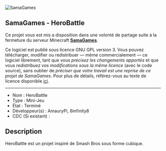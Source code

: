 ![SamaGames](https://assets.samagames.net/images/logo.png "SamaGames logo")

## SamaGames - HeroBattle

Ce projet vous est mis a disposition dans une volonté de partage suite à la fermeture du serveur Minecraft [**SamaGames**](http://samagames.net).

Ce logiciel est publié sous licence GNU GPL version 3. Vous pouvez télécharger, modifier ou redistribuer — même commercialement — ce logiciel librement, tant que vous *précisez les changements apportés* et que vous *redistribuez vos modifications sous la même licence* (avec le code source), sans oublier de *préciser que votre travail est une reprise de ce projet de SamaGames*.
Pour plus de détails, référez-vous au texte de licence disponible [ici](LICENCE).

------------------------------------

- Nom : HeroBattle
- Type : Mini-Jeu
- État : Terminé
- Développeur(s) : AmauryPi, 6infinity8
- CDC (Si existant) :


## Description
HeroBattle est un projet inspiré de Smash Bros sous forme cubique.